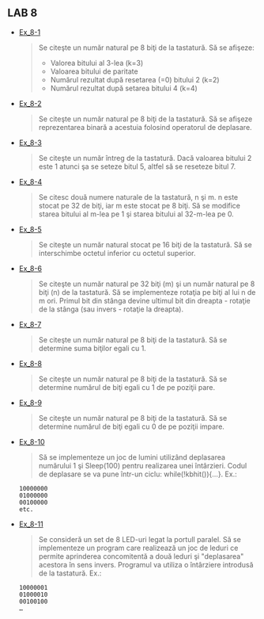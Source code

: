 ## LAB 8

- [Ex_8-1](./Ex8_1.c)
    > Se citeşte un număr natural pe 8 biţi de la tastatură. Să se afişeze: 
    >   - Valorea bitului al 3-lea (k=3) 
    >   - Valoarea bitului de paritate 
    >   - Numărul rezultat după resetarea (=0) bitului 2 (k=2) 
    >   - Numărul rezultat după setarea bitului 4 (k=4)
- [Ex_8-2](./Ex8_2.c)
    > Se citeşte un număr natural pe 8 biţi de la tastatură. Să se afişeze reprezentarea binară a acestuia folosind operatorul de deplasare.
- [Ex_8-3](./Ex8_3.c)
    > Se citeşte un număr întreg de la tastatură. Dacă valoarea bitului 2 este 1 atunci şa se seteze bitul 5, altfel să se reseteze bitul 7.
- [Ex_8-4](./Ex8_4.c)
    > Se citesc două numere naturale de la tastatură, n şi m. n este stocat pe 32 de biţi, iar m este stocat pe 8 biţi. Să se modifice starea bitului al m-lea pe 1 şi starea bitului al 32-m-lea pe 0.
- [Ex_8-5](./Ex8_5.c)
    > Se citeşte un număr natural stocat pe 16 biţi de la tastatură. Să se interschimbe octetul inferior cu octetul superior.
- [Ex_8-6](./Ex8_6.c)
    > Se citeşte un număr natural pe 32 biţi (m) şi un număr natural pe 8 biţi (n) de la tastatură. Să se implementeze rotaţia pe biţi al lui n de m ori. Primul bit din stânga devine ultimul bit din dreapta - rotaţie de la stânga (sau invers - rotaţie la dreapta).
- [Ex_8-7](./Ex8_7.c)
    > Se citeşte un număr natural pe 8 biţi de la tastatură. Să se determine suma biţilor egali cu 1.
- [Ex_8-8](./Ex8_8.c)
    > Se citeşte un număr natural pe 8 biţi de la tastatură. Să se determine numărul de biţi egali cu 1 de pe poziţii pare.
- [Ex_8-9](./Ex8_9.c)
    > Se citeşte un număr natural pe 8 biţi de la tastatură. Să se determine numărul de biţi egali cu 0 de pe poziţii impare.
- [Ex_8-10](./Ex8_10.c)
    > Să se implementeze un joc de lumini utilizând deplasarea numărului 1 şi Sleep(100) pentru realizarea unei întârzieri. Codul de deplasare se va pune într-un ciclu: while(!kbhit()){…}. Ex.: 
    ```
    10000000 
    01000000 
    00100000 
    etc.
    ```
- [Ex_8-11](./Ex8_11.c)
    > Se consideră un set de 8 LED-uri legat la portull paralel. Să se implementeze un program care realizează un joc de leduri ce permite aprinderea concomitentă a două leduri şi "deplasarea" acestora în sens invers. Programul va utiliza o întârziere introdusă de la tastatură. Ex.: 
    ```
    10000001 
    01000010 
    00100100 
    …
    ```